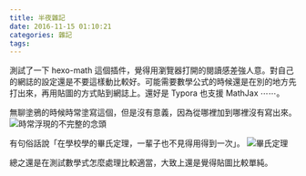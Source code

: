 ```yaml
---
title: 半夜雜記
date: 2016-11-15 01:10:21
categories: 雜記
tags:
---
```


測試了一下 hexo-math 這個插件，覺得用瀏覽器打開的閱讀感差強人意。對自己的網誌的設定還是不要這樣動比較好。可能需要數學公式的時候還是在別的地方先打出來，再用貼圖的方式貼到網誌上。還好是 Typora 也支援 MathJax ⋯⋯。

無聊塗鴉的時候時常塗寫這個，但是沒有意義，因為從哪裡加到哪裡沒有寫出來。
![時常浮現的不完整的念頭](https://c7.staticflickr.com/6/5533/30867443142_9f374248dc_m.jpg)

有句俗話說「在學校學的畢氏定理，一輩子也不見得用得到一次」。
![畢氏定理](https://c5.staticflickr.com/6/5325/30948506156_dceef8d5ef_m.jpg)

總之還是在測試數學式怎麼處理比較適當，大致上還是覺得貼圖比較單純。
